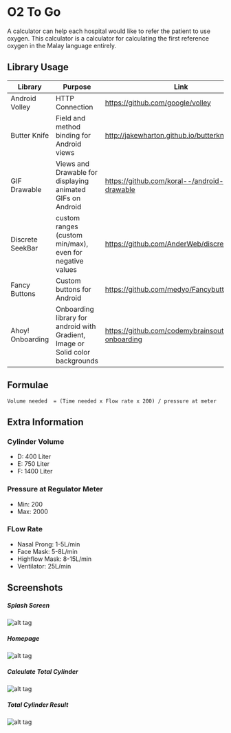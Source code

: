 # O2 To Go

A calculator can help each hospital would like to refer the patient to use oxygen. This calculator is a calculator for calculating the first reference oxygen in the Malay language entirely.

## Library Usage

Library|Purpose|Link
---|---|---
Android Volley | HTTP Connection | https://github.com/google/volley
Butter Knife | Field and method binding for Android views | http://jakewharton.github.io/butterknife/
GIF Drawable | Views and Drawable for displaying animated GIFs on Android | https://github.com/koral--/android-gif-drawable
Discrete SeekBar | custom ranges (custom min/max), even for negative values | https://github.com/AnderWeb/discreteSeekBar
Fancy Buttons | Custom buttons for Android | https://github.com/medyo/Fancybuttons
Ahoy! Onboarding | Onboarding library for android with Gradient, Image or Solid color backgrounds | https://github.com/codemybrainsout/ahoy-onboarding


## Formulae

``` 
Volume needed  = (Time needed x Flow rate x 200) / pressure at meter
````

## Extra Information

### Cylinder Volume

- D: 400 Liter
- E: 750 Liter
- F: 1400 Liter

### Pressure at Regulator Meter
- Min: 200 
- Max: 2000

### FLow Rate
- Nasal Prong: 1-5L/min
- Face Mask: 5-8L/min
- Highflow Mask: 8-15L/min
- Ventilator: 25L/min

## Screenshots

##### Splash Screen
![alt tag](http://i.imgur.com/7W7cWdL.png)


##### Homepage
![alt tag](http://i.imgur.com/Q6SzAiy.png)

##### Calculate Total Cylinder
![alt tag](http://i.imgur.com/4kEt3QG.png)

##### Total Cylinder Result
![alt tag](http://i.imgur.com/V2yTL5t.png)
